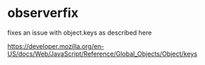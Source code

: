 observerfix
===========

fixes an issue with object.keys as described here

https://developer.mozilla.org/en-US/docs/Web/JavaScript/Reference/Global_Objects/Object/keys
